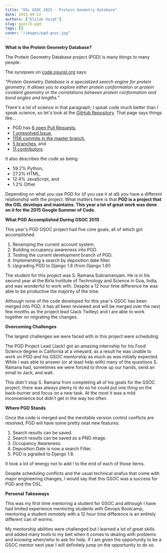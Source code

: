 ```yaml
---
title: "OSL GSOC 2015 - Protein Geometry Database"
date: 2015-09-12
authors: ["Elijah Voigt"]
slug: gsoc15-pgd
tags: []
cover: "/images/pgd-gsoc.jpg"
---
```


**What is the Protein Geometry Database?**

The Protein Geometry Database project (PGD) is many things to many people.

The synopses on [code.osuosl.org](http://code.osuosl.org/) says:

_"Protein Geometry Database is a specialized search engine for protein geometry. It allows you to explore either protein
conformation or protein covalent geometry or the correlations between protein conformation and bond angles and
lengths."_

There's a lot of science in that paragraph; I speak code much better than I speak science, so let's look at the
[GitHub Repository](http://github.com/osuosl/pgd). That page says things like...

- PGD has [6 open Pull Requests](https://github.com/osuosl/pgd/pulls),
- [1 unresolved Issue](https://github.com/osuosl/pgd/issues),
- [1156 commits in the master branch](https://github.com/osuosl/pgd/commits/master),
- [5 branches](https://github.com/osuosl/pgd/branches), and
- [11 contributors](https://github.com/osuosl/pgd/graphs/contributors).

It also describes the code as being:

- 59.2% Python,
- 27.2% HTML,
- 12.4% JavaScript, and
- 1.2% Other

Depending on what you use PGD for (if you use it at all) you have a different relationship with the project. What
matters here is that **PGD is a project that the OSL develops and maintains. This year a lot of great work was done on
it for the 2015 Google Summer of Code.**

**What PGD Accomplished During GSOC 2015**

This year's PGD GSOC project had five core goals, all of which got accomplished.

1. Revamping the current account system.
2. Building occupancy awareness into PGD.
3. Testing the current development branch of PGD.
4. Implementing a search by deposition date filter.
5. Upgrading PGD to Django 1.8 (from Django 1.6!)

The student for this project was S. Ramana Subramanyam. He is in his second year at the Birla Institute of Technology
and Science in Goa, India, and was wonderful to work with. Despite a 12 hour time difference he was able to be
productive the majority of the time.

Although none of the code developed for this year's GSOC has been merged into PGD, it has all been reviewed and will be
merged over the next few months as the project lead (Jack Twilley) and I are able to work together on migrating the
changes.

**Overcoming Challenges**

The largest challenges we were faced with in this project were scheduling.

The PGD Project Lead (Jack) got an amazing internship for his Food Science degree in California at a vineyard; as a
result he was unable to work on PGD and his GSOC mentorship as much as was initially expected. While I was able to
answer (or at least help with) many of the questions S. Ramana had, sometimes we were forced to throw up our hands, send
an email to Jack, and wait.

This didn't stop S. Ramana from completing all of his goals for the GSOC project; there was always plenty to do so he
could put one thing on the back-burner and focus on a new task. At the most it was a mild inconvenience but didn't get
in the way too often.

**Where PGD Stands**

Once the code is merged and the inevitable version control conflicts are resolved, PGD will have some pretty neat new
features:

1. Search results can be saved.
2. Search results can be saved as a PNG image.
3. Occupancy Awareness.
4. Deposition Date is now a search Filter.
5. PGD is pgraded to Django 1.8.

It took a lot of energy not to add ! to the end of each of those items.

Despite scheduling conflicts and the usual technical snafus that come with major engineering changes, I would say that
this GSOC was a success for PGD and the OSL.

**Personal Takeaways**

This was my first time mentoring a student for GSOC and although I have had limited experience mentoring students with
Devops Bootcamp, mentoring a student remotely with a 12 hour time difference is an entirely different can of worms.

My mentorship abilities were challenged but I learned a lot of great skills and added many tools to my belt when it
comes to dealing with problems and knowing when/who to ask for help. If I am given the opportunity to be a GSOC mentor
next year I will definitely jump on the opportunity to do so.
